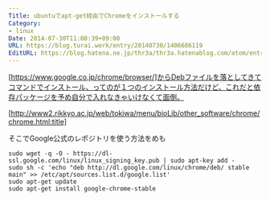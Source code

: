 ```yaml
---
Title: ubuntuでapt-get経由でChromeをインストールする
Category:
- linux
Date: 2014-07-30T11:08:39+09:00
URL: https://blog.turai.work/entry/20140730/1406686119
EditURL: https://blog.hatena.ne.jp/thr3a/thr3a.hatenablog.com/atom/entry/12921228815729150874
---
```


[https://www.google.co.jp/chrome/browser/]からDebファイルを落としてきてコマンドでインストール、ってのが１つのインストール方法だけど、これだと依存パッケージを予め自分で入れなきゃいけなくて面倒。


[http://www2.rikkyo.ac.jp/web/tokiwa/menu/bioLib/other_software/chrome/chrome.html:title]


そこでGoogle公式のレポジトリを使う方法をめも
```
sudo wget -q -O - https://dl-ssl.google.com/linux/linux_signing_key.pub | sudo apt-key add -
sudo sh -c 'echo "deb http://dl.google.com/linux/chrome/deb/ stable main" >> /etc/apt/sources.list.d/google.list'
sudo apt-get update
sudo apt-get install google-chrome-stable
```
